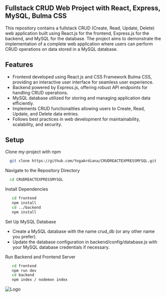 
## Fullstack CRUD Web Project with React, Express, MySQL, Bulma CSS

This repository contains a fullstack CRUD (Create, Read, Update, Delete) web application built using React.js for the frontend, Express.js for the backend, and MySQL for the database. The project aims to demonstrate the implementation of a complete web application where users can perform CRUD operations on data stored in a MySQL database.



## Features

- Frontend developed using React.js and CSS Framework Bulma CSS, providing an interactive user interface for seamless user experience.
- Backend powered by Express.js, offering robust API endpoints for handling CRUD operations.
- MySQL database utilized for storing and managing application data efficiently.
- Implements CRUD functionalities allowing users to Create, Read, Update, and Delete data entries.
- Follows best practices in web development for maintainability, scalability, and security.


## Setup

Clone my-project with npm

```bash
  git clone https://github.com/YogaArdiana/CRUDREACTEXPRESSMYSQL.git
```

Navigate to the Repository Directory

```bash
  cd CRUDREACTEXPRESSMYSQL
```

Install Dependencies

```bash
   cd frontend
   npm install
   cd ../backend
   npm install
```

Set Up MySQL Database

- Create a MySQL database with the name crud_db (or any other name you prefer).
- Update the database configuration in backend/config/database.js with your MySQL database credentials if necessary.


Run Backend and Frontend Server
```bash
   cd frontend
   npm run dev
   cd backend
   npm index / nodemon index
```


![Logo](https://media0.giphy.com/media/v1.Y2lkPTc5MGI3NjExMDJ4Zjc4anI5b2R5MmoyOGZpamdpd2FhN2Nwc3ZqMTY4NzNrZnNvaSZlcD12MV9pbnRlcm5hbF9naWZfYnlfaWQmY3Q9Zw/ErZ8hv5eO92JW/giphy.gif)
